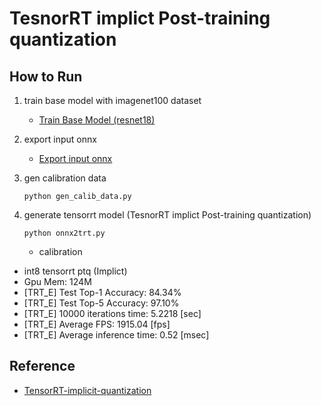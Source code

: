 # TesnorRT implict Post-training quantization

## How to Run

1. train base model with imagenet100 dataset
    - [Train Base Model (resnet18)](tmo/base_model/README.md)

2. export input onnx
    - [Export input onnx](tmo/base_trt/README.md)

3. gen calibration data
    ```
    python gen_calib_data.py
    ```

4. generate tensorrt model (TesnorRT implict Post-training quantization)
    ```
    python onnx2trt.py
    ```
    - calibration

- int8 tensorrt ptq (Implict)
- Gpu Mem: 124M
- [TRT_E] Test Top-1 Accuracy: 84.34%
- [TRT_E] Test Top-5 Accuracy: 97.10%
- [TRT_E] 10000 iterations time: 5.2218 [sec]
- [TRT_E] Average FPS: 1915.04 [fps]
- [TRT_E] Average inference time: 0.52 [msec]

## Reference

- [TensorRT-implicit-quantization](https://docs.nvidia.com/deeplearning/tensorrt/latest/inference-library/work-quantized-types.html#implicit-quantization)
